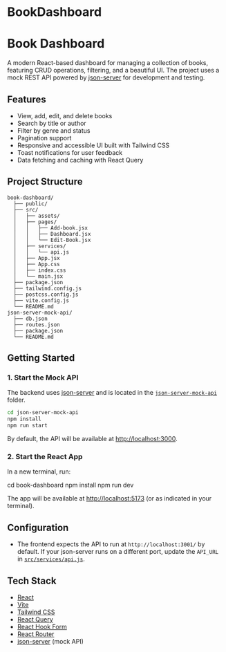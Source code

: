 # BookDashboard

# Book Dashboard

A modern React-based dashboard for managing a collection of books, featuring CRUD operations, filtering, and a beautiful UI. The project uses a mock REST API powered by [json-server](https://github.com/typicode/json-server) for development and testing.

## Features

- View, add, edit, and delete books
- Search by title or author
- Filter by genre and status
- Pagination support
- Responsive and accessible UI built with Tailwind CSS
- Toast notifications for user feedback
- Data fetching and caching with React Query

## Project Structure

```
book-dashboard/
  ├── public/
  ├── src/
  │   ├── assets/
  │   ├── pages/
  │   │   ├── Add-book.jsx
  │   │   ├── Dashboard.jsx
  │   │   └── Edit-Book.jsx
  │   ├── services/
  │   │   └── api.js
  │   ├── App.jsx
  │   ├── App.css
  │   ├── index.css
  │   └── main.jsx
  ├── package.json
  ├── tailwind.config.js
  ├── postcss.config.js
  ├── vite.config.js
  └── README.md
json-server-mock-api/
  ├── db.json
  ├── routes.json
  ├── package.json
  └── README.md
```

## Getting Started

### 1. Start the Mock API

The backend uses [json-server](https://github.com/typicode/json-server) and is located in the [`json-server-mock-api`](json-server-mock-api/README.md) folder.

```sh
cd json-server-mock-api
npm install
npm run start
```

By default, the API will be available at [http://localhost:3000](http://localhost:3000).

### 2. Start the React App

In a new terminal, run:

cd book-dashboard
npm install
npm run dev


The app will be available at [http://localhost:5173](http://localhost:5173) (or as indicated in your terminal).

## Configuration

- The frontend expects the API to run at `http://localhost:3001/` by default. If your json-server runs on a different port, update the `API_URL` in [`src/services/api.js`](src/services/api.js).

## Tech Stack

- [React](https://react.dev/)
- [Vite](https://vitejs.dev/)
- [Tailwind CSS](https://tailwindcss.com/)
- [React Query](https://tanstack.com/query/latest)
- [React Hook Form](https://react-hook-form.com/)
- [React Router](https://reactrouter.com/)
- [json-server](https://github.com/typicode/json-server) (mock API)
